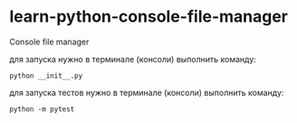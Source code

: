 # learn-python-console-file-manager
Console file manager

для запуска нужно в терминале (консоли) выполнить команду:
```
python __init__.py
```

для запуска тестов нужно в терминале (консоли) выполнить команду:
```
python -m pytest
``` 
